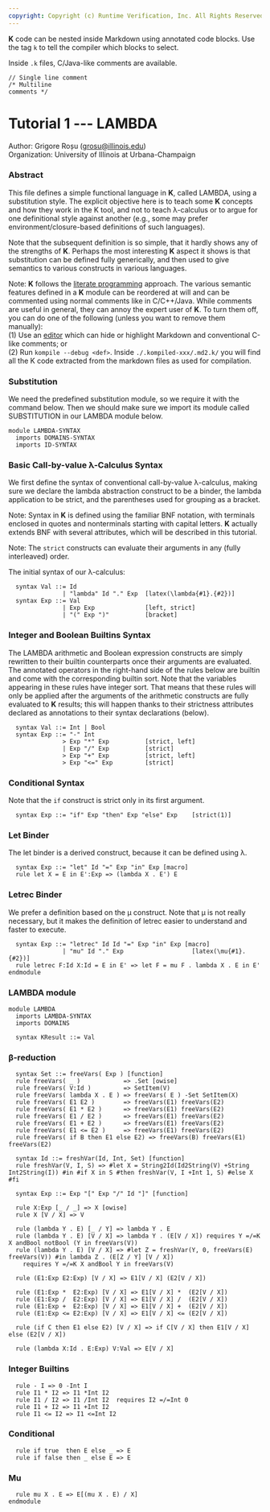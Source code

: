 ```yaml
---
copyright: Copyright (c) Runtime Verification, Inc. All Rights Reserved.
---
```


**K** code can be nested inside Markdown using annotated code blocks.
Use the tag `k` to tell the compiler which blocks to select.

Inside `.k` files, C/Java-like comments are available.
```k
// Single line comment
/* Multiline
comments */
```

Tutorial 1 --- LAMBDA
=====================

Author: Grigore Roșu (grosu@illinois.edu)  
Organization: University of Illinois at Urbana-Champaign

### Abstract
This file defines a simple functional language in **K**, called LAMBDA,
using a substitution style.  The explicit objective here is to teach some
**K** concepts and how they work in the K tool, and not to teach
λ-calculus or to argue for one definitional style against another
(e.g., some may prefer environment/closure-based definitions of such
languages).

Note that the subsequent definition is so simple, that it hardly shows any
of the strengths of **K**.  Perhaps the most interesting **K** aspect it shows is
that substitution can be defined fully generically, and then used to give
semantics to various constructs in various languages.

Note:
 **K** follows the
[literate programming](https://en.wikipedia.org/wiki/Literate_programming)
approach. The various semantic features defined in a **K**
module can be reordered at will and can be commented using normal
comments like in C/C++/Java.
While comments are useful in general, they can annoy the expert user
of **K**. To turn them off, you can do one of the following (unless you
want to remove them manually):  
(1) Use an [editor](https://github.com/kframework/k-editor-support) which can
hide or highlight Markdown and conventional C-like comments; or  
(2) Run `kompile --debug <def>`. Inside `./.kompiled-xxx/.md2.k/` you will find
all the K code extracted from the markdown files as used for compilation.

### Substitution
We need the predefined substitution module, so we require it with the command
below.  Then we should make sure we import its module called SUBSTITUTION
in our LAMBDA module below.

```k
module LAMBDA-SYNTAX
  imports DOMAINS-SYNTAX
  imports ID-SYNTAX
```
### Basic Call-by-value λ-Calculus Syntax

We first define the syntax of conventional call-by-value λ-calculus, making
sure we declare the lambda abstraction construct to be a binder, the
lambda application to be strict, and the parentheses used for grouping as
a bracket.

Note:
Syntax in **K** is defined using the familiar BNF notation, with
terminals enclosed in quotes and nonterminals starting with capital
letters. **K** actually extends BNF with several attributes, which will be
described in this tutorial.

Note:
The `strict` constructs can evaluate their arguments in any (fully
interleaved) order.


The initial syntax of our λ-calculus:
```k
  syntax Val ::= Id
               | "lambda" Id "." Exp  [latex(\lambda{#1}.{#2})]
  syntax Exp ::= Val
               | Exp Exp              [left, strict]
               | "(" Exp ")"          [bracket]
```

### Integer and Boolean Builtins Syntax
The LAMBDA arithmetic and Boolean expression constructs are simply rewritten
to their builtin counterparts once their arguments are evaluated.
The annotated operators in the right-hand side of the rules below are
builtin and come with the corresponding builtin sort. Note that the
variables appearing in these rules have integer sort. That means that these
rules will only be applied after the arguments of the arithmetic constructs
are fully evaluated to **K** results; this will happen thanks to their strictness
attributes declared as annotations to their syntax declarations (below).

```k
  syntax Val ::= Int | Bool
  syntax Exp ::= "-" Int
               > Exp "*" Exp          [strict, left]
               | Exp "/" Exp          [strict]
               > Exp "+" Exp          [strict, left]
               > Exp "<=" Exp         [strict]
```

### Conditional Syntax
Note that the `if` construct is strict only in its first argument.

```k
  syntax Exp ::= "if" Exp "then" Exp "else" Exp    [strict(1)]
```

### Let Binder
The let binder is a derived construct, because it can be defined using λ.

```k
  syntax Exp ::= "let" Id "=" Exp "in" Exp [macro]
  rule let X = E in E':Exp => (lambda X . E') E
```

### Letrec Binder
We prefer a definition based on the μ construct.  Note that μ is not
really necessary, but it makes the definition of letrec easier to understand
and faster to execute.

```k
  syntax Exp ::= "letrec" Id Id "=" Exp "in" Exp [macro]
               | "mu" Id "." Exp                   [latex(\mu{#1}.{#2})]
  rule letrec F:Id X:Id = E in E' => let F = mu F . lambda X . E in E'
endmodule
```

### LAMBDA module

```k
module LAMBDA
  imports LAMBDA-SYNTAX
  imports DOMAINS

  syntax KResult ::= Val
```

### β-reduction

```k
  syntax Set ::= freeVars( Exp ) [function]
  rule freeVars( _ )            => .Set [owise]
  rule freeVars( V:Id )         => SetItem(V)
  rule freeVars( lambda X . E ) => freeVars( E ) -Set SetItem(X)
  rule freeVars( E1 E2 )        => freeVars(E1) freeVars(E2)
  rule freeVars( E1 * E2 )      => freeVars(E1) freeVars(E2)
  rule freeVars( E1 / E2 )      => freeVars(E1) freeVars(E2)
  rule freeVars( E1 + E2 )      => freeVars(E1) freeVars(E2)
  rule freeVars( E1 <= E2 )     => freeVars(E1) freeVars(E2)
  rule freeVars( if B then E1 else E2) => freeVars(B) freeVars(E1) freeVars(E2)

  syntax Id ::= freshVar(Id, Int, Set) [function]
  rule freshVar(V, I, S) => #let X = String2Id(Id2String(V) +String Int2String(I)) #in #if X in S #then freshVar(V, I +Int 1, S) #else X #fi

  syntax Exp ::= Exp "[" Exp "/" Id "]" [function]

  rule X:Exp [_ / _] => X [owise]
  rule X [V / X] => V

  rule (lambda Y . E) [_ / Y] => lambda Y . E
  rule (lambda Y . E) [V / X] => lambda Y . (E[V / X]) requires Y =/=K X andBool notBool (Y in freeVars(V))
  rule (lambda Y . E) [V / X] => #let Z = freshVar(Y, 0, freeVars(E) freeVars(V)) #in lambda Z . (E[Z / Y] [V / X])
    requires Y =/=K X andBool Y in freeVars(V)

  rule (E1:Exp E2:Exp) [V / X] => E1[V / X] (E2[V / X])

  rule (E1:Exp *  E2:Exp) [V / X] => E1[V / X] *  (E2[V / X])
  rule (E1:Exp /  E2:Exp) [V / X] => E1[V / X] /  (E2[V / X])
  rule (E1:Exp +  E2:Exp) [V / X] => E1[V / X] +  (E2[V / X])
  rule (E1:Exp <= E2:Exp) [V / X] => E1[V / X] <= (E2[V / X])

  rule (if C then E1 else E2) [V / X] => if C[V / X] then E1[V / X] else (E2[V / X])

  rule (lambda X:Id . E:Exp) V:Val => E[V / X]
```

### Integer Builtins

```k
  rule - I => 0 -Int I
  rule I1 * I2 => I1 *Int I2
  rule I1 / I2 => I1 /Int I2  requires I2 =/=Int 0
  rule I1 + I2 => I1 +Int I2
  rule I1 <= I2 => I1 <=Int I2
```

### Conditional

```k
  rule if true  then E else _ => E
  rule if false then _ else E => E
```

### Mu

```k
  rule mu X . E => E[(mu X . E) / X]
endmodule
```
